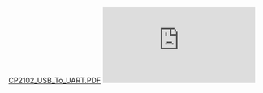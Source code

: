 [CP2102_USB_To_UART.PDF](https://github.com/user-attachments/files/19452955/Job_File_CP2102_USB_To_UART.PDF)
![CH340_USB_To_UART.PDF](https://github.com/user-attachments/files/19452972/CH340_USB_To_UART.PDF)
